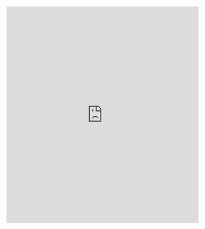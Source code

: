 <br>
<br>

<iframe src="https://docs.google.com/presentation/d/1EHyMLkWbz6Fm9bwNqoae0L5pO000ypwugCTo4wr8QIA/embed?start=true&loop=true&delayms=10000" frameborder="0" width="100%" height="569" allowfullscreen="true" mozallowfullscreen="true" webkitallowfullscreen="true"></iframe>